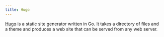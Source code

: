 ```yaml
---
title: Hugo
---
```

[Hugo] is a static site generator written in Go. It takes
a directory of files and a theme and produces a web site
that can be served from any web server.

[Hugo]:https://gohugo.io/
